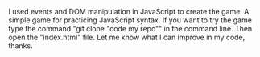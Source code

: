 I used events and DOM manipulation in JavaScript to create the game. A simple game for practicing JavaScript syntax. 
If you want to try the game type the command "git clone "code my repo"" in the command line. Then open the "index.html" file. 
Let me know what I can improve in my code, thanks. 
